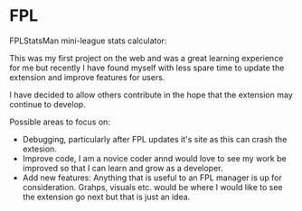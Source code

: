 # FPL
FPLStatsMan mini-league stats calculator:

This was my first project on the web and was a great learning experience for me but recently I have found myself with less spare time to update the extension and improve features for users. 

I have decided to allow others contribute in the hope that the extension may continue to develop.

Possible areas to focus on:

- Debugging, particularly after FPL updates it's site as this can crash the extesion.
- Improve code, I am a novice coder annd would love to see my work be improved so that I can learn and grow as a developer.
- Add new features: Anything that is useful to an FPL manager is up for consideration. Grahps, visuals etc. would be where I would like to see the extension go next but that is just an idea.


